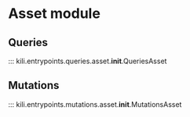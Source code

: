 # Asset module

## Queries
::: kili.entrypoints.queries.asset.__init__.QueriesAsset
## Mutations
::: kili.entrypoints.mutations.asset.__init__.MutationsAsset
